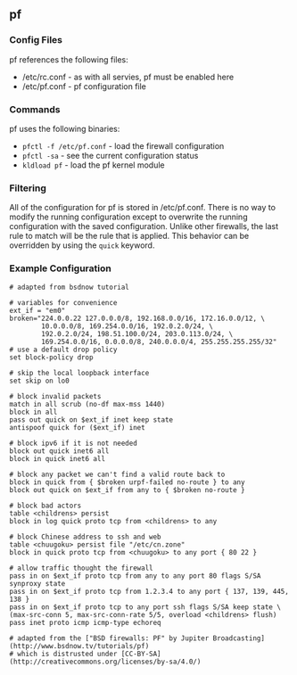 ## pf


### Config Files

pf references the following files:

* /etc/rc.conf - as with all servies, pf must be enabled here
* /etc/pf.conf - pf configuration file


### Commands

pf uses the following binaries:

* `pfctl -f /etc/pf.conf` - load the firewall configuration
* `pfctl -sa` - see the current configuration status
* `kldload pf` - load the pf kernel module


### Filtering

All of the configuration for pf is stored in /etc/pf.conf. There is no way to modify the running configuration except to overwrite the running configuration with the saved configuration. Unlike other firewalls, the last rule to match will be the rule that is applied. This behavior can be overridden by using the `quick` keyword.


### Example Configuration

```pf
# adapted from bsdnow tutorial

# variables for convenience
ext_if = "em0"
broken="224.0.0.22 127.0.0.0/8, 192.168.0.0/16, 172.16.0.0/12, \
		10.0.0.0/8, 169.254.0.0/16, 192.0.2.0/24, \
		192.0.2.0/24, 198.51.100.0/24, 203.0.113.0/24, \
		169.254.0.0/16, 0.0.0.0/8, 240.0.0.0/4, 255.255.255.255/32"
# use a default drop policy
set block-policy drop

# skip the local loopback interface
set skip on lo0

# block invalid packets
match in all scrub (no-df max-mss 1440)
block in all
pass out quick on $ext_if inet keep state
antispoof quick for ($ext_if) inet

# block ipv6 if it is not needed
block out quick inet6 all
block in quick inet6 all

# block any packet we can't find a valid route back to
block in quick from { $broken urpf-failed no-route } to any
block out quick on $ext_if from any to { $broken no-route }

# block bad actors
table <childrens> persist
block in log quick proto tcp from <childrens> to any

# block Chinese address to ssh and web
table <chuugoku> persist file "/etc/cn.zone"
block in quick proto tcp from <chuugoku> to any port { 80 22 }

# allow traffic thought the firewall
pass in on $ext_if proto tcp from any to any port 80 flags S/SA synproxy state
pass in on $ext_if proto tcp from 1.2.3.4 to any port { 137, 139, 445, 138 }
pass in on $ext_if proto tcp to any port ssh flags S/SA keep state \
(max-src-conn 5, max-src-conn-rate 5/5, overload <childrens> flush)
pass inet proto icmp icmp-type echoreq

# adapted from the ["BSD firewalls: PF" by Jupiter Broadcasting](http://www.bsdnow.tv/tutorials/pf)
# which is distrusted under [CC-BY-SA](http://creativecommons.org/licenses/by-sa/4.0/)
```

